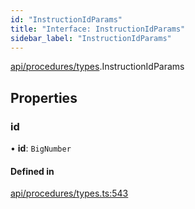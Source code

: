 ```yaml
---
id: "InstructionIdParams"
title: "Interface: InstructionIdParams"
sidebar_label: "InstructionIdParams"
---
```


[api/procedures/types](../../../../../modules/API/Procedures/Types/Types.md).InstructionIdParams

## Properties

### id

• **id**: `BigNumber`

#### Defined in

[api/procedures/types.ts:543](https://github.com/PolymeshAssociation/polymesh-sdk/blob/de58d40fd/src/api/procedures/types.ts#L543)

